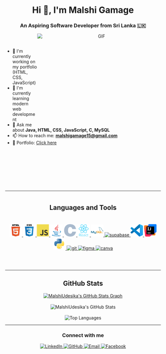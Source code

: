 <h1 align="center">Hi 👋, I'm Malshi Gamage</h1>
<h3 align="center">An Aspiring Software Developer from Sri Lanka 🇱🇰</h3>

<a target="_blank" align="center">
  <img align="right" top="300" height="300" width="400" alt="GIF" src="https://media.giphy.com/media/SWoSkN6DxTszqIKEqv/giphy.gif">
</a>
<br> <br> 

- 🔭 I'm currently working on my portfolio (HTML, CSS, JavaScript)
- 🌱 I'm currently learning modern web development
- 💬 Ask me about **Java, HTML, CSS, JavaScript, C, MySQL**
- 📫 How to reach me: **malshigamage15@gmail.com**
- 🚀 Portfolio: [Click here](https://100rabhcsmc.github.io/Me.io/)
  
<br> <br> <br> <br> <br> <br> <br>
<hr>
<br>
<h2 align="center" style="margin: 10px;">Languages and Tools</h2>
<br>
<p align="center">
  <a href="https://www.w3.org/html/" target="_blank" rel="noreferrer">
    <img src="https://raw.githubusercontent.com/devicons/devicon/master/icons/html5/html5-original-wordmark.svg" alt="html5" width="40" height="40"/>
  </a>
  <a href="https://www.w3schools.com/css/" target="_blank" rel="noreferrer">
    <img src="https://raw.githubusercontent.com/devicons/devicon/master/icons/css3/css3-original-wordmark.svg" alt="css3" width="40" height="40"/>
  </a>
  <a href="https://developer.mozilla.org/en-US/docs/Web/JavaScript" target="_blank" rel="noreferrer">
    <img src="https://raw.githubusercontent.com/devicons/devicon/master/icons/javascript/javascript-original.svg" alt="javascript" width="40" height="40"/>
  </a>
  <a href="https://www.java.com" target="_blank" rel="noreferrer">
    <img src="https://raw.githubusercontent.com/devicons/devicon/master/icons/java/java-original.svg" alt="java" width="40" height="40"/>
  </a>
  <a href="https://www.cprogramming.com/" target="_blank" rel="noreferrer">
    <img src="https://raw.githubusercontent.com/devicons/devicon/master/icons/c/c-original.svg" alt="c" width="40" height="40"/>
  </a>
  <a href="https://reactjs.org/" target="_blank" rel="noreferrer">
    <img src="https://raw.githubusercontent.com/devicons/devicon/master/icons/react/react-original-wordmark.svg" alt="react" width="40" height="40"/>
  </a>
  <a href="https://www.mysql.com/" target="_blank" rel="noreferrer">
    <img src="https://raw.githubusercontent.com/devicons/devicon/master/icons/mysql/mysql-original-wordmark.svg" alt="mysql" width="40" height="40"/>
  </a>
  <a href="https://supabase.com/" target="_blank" rel="noreferrer">
    <img src="https://www.vectorlogo.zone/logos/supabase/supabase-icon.svg" alt="supabase" width="40" height="40"/>
  </a>
  <a href="https://code.visualstudio.com/" target="_blank" rel="noreferrer">
    <img src="https://raw.githubusercontent.com/devicons/devicon/master/icons/vscode/vscode-original.svg" alt="vscode" width="40" height="40"/>
  </a>
  <a href="https://www.jetbrains.com/idea/" target="_blank" rel="noreferrer">
    <img src="https://raw.githubusercontent.com/devicons/devicon/master/icons/intellij/intellij-original.svg" alt="intellij" width="40" height="40"/>
  </a>
  <a href="https://www.python.org" target="_blank" rel="noreferrer">
    <img src="https://raw.githubusercontent.com/devicons/devicon/master/icons/python/python-original.svg" alt="python" width="40" height="40"/>
  </a>
  <a href="https://git-scm.com/" target="_blank" rel="noreferrer">
    <img src="https://www.vectorlogo.zone/logos/git-scm/git-scm-icon.svg" alt="git" width="40" height="40"/>
  </a>
  <a href="https://www.figma.com/" target="_blank" rel="noreferrer">
    <img src="https://www.vectorlogo.zone/logos/figma/figma-icon.svg" alt="figma" width="40" height="40"/>
  </a>
  <a href="https://www.canva.com/" target="_blank" rel="noreferrer">
    <img src="https://www.vectorlogo.zone/logos/canva/canva-icon.svg" alt="canva" width="40" height="40"/>
  </a>
</p>

<br> <br>
<hr>

<h2 align="center">GitHub Stats</h2>

<div align="center">
  <a href="https://github.com/MalshiUdesika" target="_blank">
    <img align="center" src="https://github-profile-summary-cards.vercel.app/api/cards/profile-details?username=MalshiUdesika&theme=github_dark&hide_border=true" alt="MalshiUdesika's GitHub Stats Graph"/>
  </a>
  <br><br>
  <img align="center" src="https://github-readme-stats.vercel.app/api?username=MalshiUdesika&show_icons=true&theme=github_dark&layout=compact&hide_rank=false" alt="MalshiUdesika's GitHub Stats" />
  <br><br>
  <img align="center" src="https://github-readme-stats.vercel.app/api/top-langs/?username=MalshiUdesika&layout=compact&theme=github_dark&show_icons=true" alt="Top Languages" />
</div>


<hr>

<h3 align="center">Connect with me</h3>
<p align="center">
  <a href="[https://www.linkedin.com/in/yourprofile](https://www.linkedin.com/in/malshi-gamage-15492932a/)" target="_blank">
    <img src="https://img.icons8.com/doodle/40/000000/linkedin--v2.png" alt="LinkedIn">
  </a>
  <a href="[https://github.com/yourusername](https://github.com/MalshiUdesika)" target="_blank">
    <img src="https://img.icons8.com/doodle/40/000000/github--v1.png" alt="GitHub">
  </a>
  <a href="mailto:malshigamage15@gmail.com" target="_blank">
    <img src="https://img.icons8.com/doodle/40/000000/gmail.png" alt="Email">
  </a>
 <a href="[https://www.facebook.com/share/1GvsMbtSY2/?mibextid=wwXIfr](https://www.facebook.com/share/1GvsMbtSY2/?mibextid=wwXIfr)" target="_blank">
  <img src="https://img.icons8.com/doodle/40/000000/facebook-new.png" alt="Facebook">
</a>

</p>
